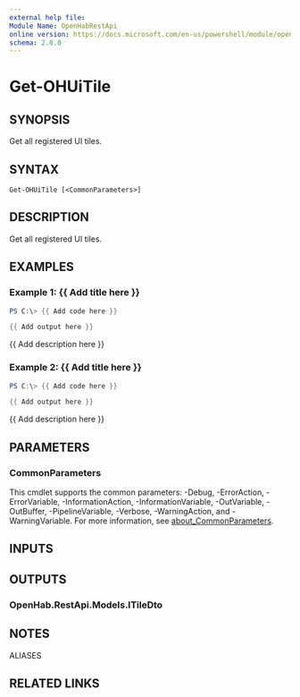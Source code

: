 ```yaml
---
external help file:
Module Name: OpenHabRestApi
online version: https://docs.microsoft.com/en-us/powershell/module/openhabrestapi/get-ohuitile
schema: 2.0.0
---
```


# Get-OHUiTile

## SYNOPSIS
Get all registered UI tiles.

## SYNTAX

```
Get-OHUiTile [<CommonParameters>]
```

## DESCRIPTION
Get all registered UI tiles.

## EXAMPLES

### Example 1: {{ Add title here }}
```powershell
PS C:\> {{ Add code here }}

{{ Add output here }}
```

{{ Add description here }}

### Example 2: {{ Add title here }}
```powershell
PS C:\> {{ Add code here }}

{{ Add output here }}
```

{{ Add description here }}

## PARAMETERS

### CommonParameters
This cmdlet supports the common parameters: -Debug, -ErrorAction, -ErrorVariable, -InformationAction, -InformationVariable, -OutVariable, -OutBuffer, -PipelineVariable, -Verbose, -WarningAction, and -WarningVariable. For more information, see [about_CommonParameters](http://go.microsoft.com/fwlink/?LinkID=113216).

## INPUTS

## OUTPUTS

### OpenHab.RestApi.Models.ITileDto

## NOTES

ALIASES

## RELATED LINKS

